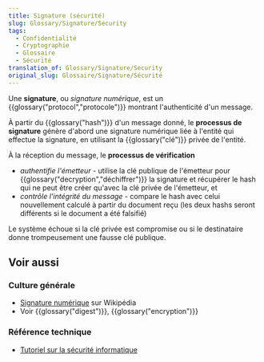 ```yaml
---
title: Signature (sécurité)
slug: Glossary/Signature/Security
tags:
  - Confidentialité
  - Cryptographie
  - Glossaire
  - Sécurité
translation_of: Glossary/Signature/Security
original_slug: Glossaire/Signature/Sécurité
---
```

Une **signature**, ou _signature numérique_, est un {{glossary("protocol","protocole")}} montrant l'authenticité d'un message.

À partir du {{glossary("hash")}} d'un message donné, le **processus de signature** génère d'abord une signature numérique liée à l'entité qui effectue la signature, en utilisant la {{glossary("clé")}} privée de l'entité.

À la réception du message, le **processus de vérification**

- _authentifie l'émetteur -_ utilise la clé publique de l'émetteur pour {{glossary("decryption","déchiffrer")}} la signature et récupérer le hash qui ne peut être créer qu'avec la clé privée de l'émetteur, et
- _contrôle l'intégrité du message -_ compare le hash avec celui nouvellement calculé à partir du document reçu (les deux hashs seront différents si le document a été falsifié)

Le système échoue si la clé privée est compromise ou si le destinataire donne trompeusement une fausse clé publique.

## Voir aussi

### Culture générale

- [Signature numérique](https://fr.wikipedia.org/wiki/Signature_num%C3%A9rique) sur Wikipédia
- Voir {{glossary("digest")}}, {{glossary("encryption")}}

### Référence technique

- [Tutoriel sur la sécurité informatique](/fr/Apprendre/Tutoriels/Les_bases_de_la_sécurité_informatique)
